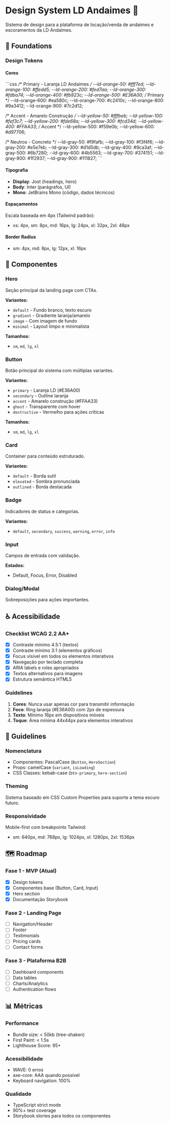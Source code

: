 # Design System LD Andaimes 🚧

Sistema de design para a plataforma de locação/venda de andaimes e escoramentos da LD Andaimes.

## 🎨 Foundations

### Design Tokens

#### Cores
\`\`\`css
/* Primary - Laranja LD Andaimes */
--ld-orange-50: #fff7ed;
--ld-orange-100: #ffedd5;
--ld-orange-200: #fed7aa;
--ld-orange-300: #fdba74;
--ld-orange-400: #fb923c;
--ld-orange-500: #E36A00; /* Primary */
--ld-orange-600: #ea580c;
--ld-orange-700: #c2410c;
--ld-orange-800: #9a3412;
--ld-orange-900: #7c2d12;

/* Accent - Amarelo Construção */
--ld-yellow-50: #fffbeb;
--ld-yellow-100: #fef3c7;
--ld-yellow-200: #fde68a;
--ld-yellow-300: #fcd34d;
--ld-yellow-400: #FFAA33; /* Accent */
--ld-yellow-500: #f59e0b;
--ld-yellow-600: #d97706;

/* Neutros - Concreto */
--ld-gray-50: #f9fafb;
--ld-gray-100: #f3f4f6;
--ld-gray-200: #e5e7eb;
--ld-gray-300: #d1d5db;
--ld-gray-400: #9ca3af;
--ld-gray-500: #6b7280;
--ld-gray-600: #4b5563;
--ld-gray-700: #374151;
--ld-gray-800: #1f2937;
--ld-gray-900: #111827;
\`\`\`

#### Tipografia
- **Display**: Jost (headings, hero)
- **Body**: Inter (parágrafos, UI)
- **Mono**: JetBrains Mono (código, dados técnicos)

#### Espaçamentos
Escala baseada em 4px (Tailwind padrão):
- xs: 4px, sm: 8px, md: 16px, lg: 24px, xl: 32px, 2xl: 48px

#### Border Radius
- sm: 4px, md: 8px, lg: 12px, xl: 16px

## 🧱 Componentes

### Hero
Seção principal da landing page com CTAs.

**Variantes:**
- `default` - Fundo branco, texto escuro
- `gradient` - Gradiente laranja/amarelo
- `image` - Com imagem de fundo
- `minimal` - Layout limpo e minimalista

**Tamanhos:**
- `sm`, `md`, `lg`, `xl`

### Button
Botão principal do sistema com múltiplas variantes.

**Variantes:**
- `primary` - Laranja LD (#E36A00)
- `secondary` - Outline laranja
- `accent` - Amarelo construção (#FFAA33)
- `ghost` - Transparente com hover
- `destructive` - Vermelho para ações críticas

**Tamanhos:**
- `sm`, `md`, `lg`, `xl`

### Card
Container para conteúdo estruturado.

**Variantes:**
- `default` - Borda sutil
- `elevated` - Sombra pronunciada
- `outlined` - Borda destacada

### Badge
Indicadores de status e categorias.

**Variantes:**
- `default`, `secondary`, `success`, `warning`, `error`, `info`

### Input
Campos de entrada com validação.

**Estados:**
- Default, Focus, Error, Disabled

### Dialog/Modal
Sobreposições para ações importantes.

## ♿ Acessibilidade

### Checklist WCAG 2.2 AA+
- [x] Contraste mínimo 4.5:1 (textos)
- [x] Contraste mínimo 3:1 (elementos gráficos)
- [x] Focus visível em todos os elementos interativos
- [x] Navegação por teclado completa
- [x] ARIA labels e roles apropriados
- [x] Textos alternativos para imagens
- [x] Estrutura semântica HTML5

### Guidelines
1. **Cores**: Nunca usar apenas cor para transmitir informação
2. **Foco**: Ring laranja (#E36A00) com 2px de espessura
3. **Texto**: Mínimo 16px em dispositivos móveis
4. **Toque**: Área mínima 44x44px para elementos interativos

## 📐 Guidelines

### Nomenclatura
- Componentes: PascalCase (`Button`, `HeroSection`)
- Props: camelCase (`variant`, `isLoading`)
- CSS Classes: kebab-case (`btn-primary`, `hero-section`)

### Theming
Sistema baseado em CSS Custom Properties para suporte a tema escuro futuro.

### Responsividade
Mobile-first com breakpoints Tailwind:
- sm: 640px, md: 768px, lg: 1024px, xl: 1280px, 2xl: 1536px

## 🗺️ Roadmap

### Fase 1 - MVP (Atual)
- [x] Design tokens
- [x] Componentes base (Button, Card, Input)
- [x] Hero section
- [x] Documentação Storybook

### Fase 2 - Landing Page
- [ ] Navigation/Header
- [ ] Footer
- [ ] Testimonials
- [ ] Pricing cards
- [ ] Contact forms

### Fase 3 - Plataforma B2B
- [ ] Dashboard components
- [ ] Data tables
- [ ] Charts/Analytics
- [ ] Authentication flows

## 📊 Métricas

### Performance
- Bundle size: < 50kb (tree-shaken)
- First Paint: < 1.5s
- Lighthouse Score: 95+

### Acessibilidade
- WAVE: 0 erros
- axe-core: AAA quando possível
- Keyboard navigation: 100%

### Qualidade
- TypeScript strict mode
- 90%+ test coverage
- Storybook stories para todos os componentes
